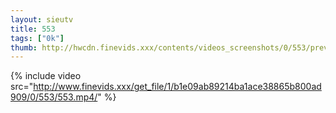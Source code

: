 ```yaml
--- 
layout: sieutv
title: 553
tags: ["0k"]
thumb: http://hwcdn.finevids.xxx/contents/videos_screenshots/0/553/preview.mp4.jpg
---
```

{% include video src="http://www.finevids.xxx/get_file/1/b1e09ab89214ba1ace38865b800ad909/0/553/553.mp4/" %} 
